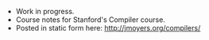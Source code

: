 * Work in progress. 
* Course notes for Stanford's Compiler course.
* Posted in static form here: http://jmoyers.org/compilers/
